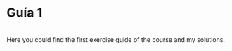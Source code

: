 # Guía 1
<br/>
Here you could find the first exercise guide of the course and my solutions.
<br/>
<br/>
